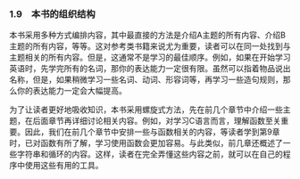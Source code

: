 ### 1.9　本书的组织结构

本书采用多种方式编排内容，其中最直接的方法是介绍A主题的所有内容、介绍B主题的所有内容，等等。这对参考类书籍来说尤为重要，读者可以在同一处找到与主题相关的所有内容。但是，这通常不是学习的最佳顺序。例如，如果在开始学习英语时，先学完所有的名词，那你的表达能力一定很有限。虽然可以指着物品说出名称，但是，如果稍微学习一些名词、动词、形容词等，再学习一些造句规则，那么你的表达能力一定会大幅提高。

为了让读者更好地吸收知识，本书采用螺旋式方法，先在前几个章节中介绍一些主题，在后面章节再详细讨论相关内容。例如，对学习C语言而言，理解函数至关重要。因此，我们在前几个章节中安排一些与函数相关的内容，等读者学到第9章时，已对函数有所了解，学习使用函数会更加容易。与此类似，前几章还概述了一些字符串和循环的内容。这样，读者在完全弄懂这些内容之前，就可以在自己的程序中使用这些有用的工具。

